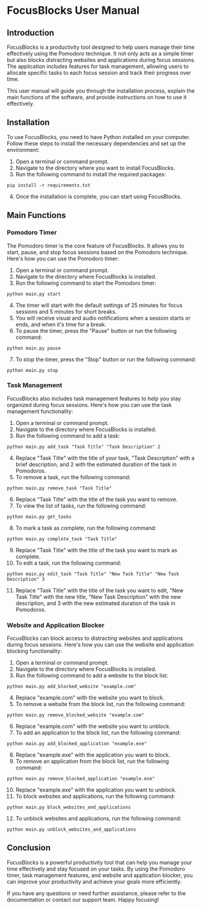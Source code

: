 # FocusBlocks User Manual

## Introduction

FocusBlocks is a productivity tool designed to help users manage their time effectively using the Pomodoro technique. It not only acts as a simple timer but also blocks distracting websites and applications during focus sessions. The application includes features for task management, allowing users to allocate specific tasks to each focus session and track their progress over time.

This user manual will guide you through the installation process, explain the main functions of the software, and provide instructions on how to use it effectively.

## Installation

To use FocusBlocks, you need to have Python installed on your computer. Follow these steps to install the necessary dependencies and set up the environment:

1. Open a terminal or command prompt.
2. Navigate to the directory where you want to install FocusBlocks.
3. Run the following command to install the required packages:

```
pip install -r requirements.txt
```

4. Once the installation is complete, you can start using FocusBlocks.

## Main Functions

### Pomodoro Timer

The Pomodoro timer is the core feature of FocusBlocks. It allows you to start, pause, and stop focus sessions based on the Pomodoro technique. Here's how you can use the Pomodoro timer:

1. Open a terminal or command prompt.
2. Navigate to the directory where FocusBlocks is installed.
3. Run the following command to start the Pomodoro timer:

```
python main.py start
```

4. The timer will start with the default settings of 25 minutes for focus sessions and 5 minutes for short breaks.
5. You will receive visual and audio notifications when a session starts or ends, and when it's time for a break.
6. To pause the timer, press the "Pause" button or run the following command:

```
python main.py pause
```

7. To stop the timer, press the "Stop" button or run the following command:

```
python main.py stop
```

### Task Management

FocusBlocks also includes task management features to help you stay organized during focus sessions. Here's how you can use the task management functionality:

1. Open a terminal or command prompt.
2. Navigate to the directory where FocusBlocks is installed.
3. Run the following command to add a task:

```
python main.py add_task "Task Title" "Task Description" 2
```

4. Replace "Task Title" with the title of your task, "Task Description" with a brief description, and 2 with the estimated duration of the task in Pomodoros.
5. To remove a task, run the following command:

```
python main.py remove_task "Task Title"
```

6. Replace "Task Title" with the title of the task you want to remove.
7. To view the list of tasks, run the following command:

```
python main.py get_tasks
```

8. To mark a task as complete, run the following command:

```
python main.py complete_task "Task Title"
```

9. Replace "Task Title" with the title of the task you want to mark as complete.
10. To edit a task, run the following command:

```
python main.py edit_task "Task Title" "New Task Title" "New Task Description" 3
```

11. Replace "Task Title" with the title of the task you want to edit, "New Task Title" with the new title, "New Task Description" with the new description, and 3 with the new estimated duration of the task in Pomodoros.

### Website and Application Blocker

FocusBlocks can block access to distracting websites and applications during focus sessions. Here's how you can use the website and application blocking functionality:

1. Open a terminal or command prompt.
2. Navigate to the directory where FocusBlocks is installed.
3. Run the following command to add a website to the block list:

```
python main.py add_blocked_website "example.com"
```

4. Replace "example.com" with the website you want to block.
5. To remove a website from the block list, run the following command:

```
python main.py remove_blocked_website "example.com"
```

6. Replace "example.com" with the website you want to unblock.
7. To add an application to the block list, run the following command:

```
python main.py add_blocked_application "example.exe"
```

8. Replace "example.exe" with the application you want to block.
9. To remove an application from the block list, run the following command:

```
python main.py remove_blocked_application "example.exe"
```

10. Replace "example.exe" with the application you want to unblock.
11. To block websites and applications, run the following command:

```
python main.py block_websites_and_applications
```

12. To unblock websites and applications, run the following command:

```
python main.py unblock_websites_and_applications
```

## Conclusion

FocusBlocks is a powerful productivity tool that can help you manage your time effectively and stay focused on your tasks. By using the Pomodoro timer, task management features, and website and application blocker, you can improve your productivity and achieve your goals more efficiently.

If you have any questions or need further assistance, please refer to the documentation or contact our support team. Happy focusing!

```